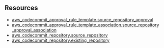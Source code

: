 ## Resources

- [aws_codecommit_approval_rule_template.source_repository_approval](https://registry.terraform.io/providers/hashicorp/aws/latest/docs/resources/codecommit_approval_rule_template) 
- [aws_codecommit_approval_rule_template_association.source_repository_approval_association](https://registry.terraform.io/providers/hashicorp/aws/latest/docs/resources/codecommit_approval_rule_template_association)
- [aws_codecommit_repository.source_repository](https://registry.terraform.io/providers/hashicorp/aws/latest/docs/resources/codecommit_repository) 
- [aws_codecommit_repository.existing_repository](https://registry.terraform.io/providers/hashicorp/aws/latest/docs/data-sources/codecommit_repository) 
